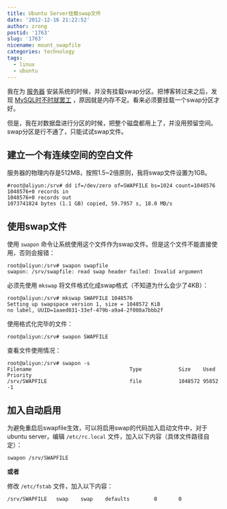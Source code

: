 ```yaml
---
title: Ubuntu Server挂载swap文件
date: '2012-12-16 21:22:52'
author: zrong
postid: '1763'
slug: '1763'
nicename: mount_swapfile
categories: technology
tags:
  - linux
  - ubuntu
---
```


我在为 [服务器](https://blog.zengrong.net/post/1761.html) 安装系统的时候，并没有挂载swap分区。把博客转过来之后，发现 [MySQL时不时就罢工](https://blog.zengrong.net/post/1762.html) ，原因就是内存不足。看来必须要挂载一个swap分区才好。

但是，我在对数据盘进行分区的时候，把整个磁盘都用上了，并没用预留空间。swap分区是行不通了，只能试试swap文件。<!--more-->

## 建立一个有连续空间的空白文件

服务器的物理内存是512MB，按照1.5~2倍原则，我将swap文件设置为1GB。

```shell
#root@aliyun:/srv# dd if=/dev/zero of=SWAPFILE bs=1024 count=1048576
1048576+0 records in
1048576+0 records out
1073741824 bytes (1.1 GB) copied, 59.7957 s, 18.0 MB/s
```

## 使用swap文件

使用 `swapon` 命令让系统使用这个文件作为swap文件。但是这个文件不能直接使用，否则会报错：

```shell
root@aliyun:/srv# swapon swapfile
swapon: /srv/swapfile: read swap header failed: Invalid argument
```

必须先使用 `mkswap` 将文件格式化成swap格式（不知道为什么会少了4KB）：

```shell
root@aliyun:/srv# mkswap SWAPFILE 1048576
Setting up swapspace version 1, size = 1048572 KiB
no label, UUID=1aaed031-33ef-479b-a9a4-2f008a7bbb2f
```

使用格式化完毕的文件：

```shell
root@aliyun:/srv# swapon SWAPFILE
```

查看文件使用情况：

```shell
root@aliyun:/srv# swapon -s
Filename                                Type            Size    Used    Priority
/srv/SWAPFILE                           file            1048572 95852   -1
```

## 加入自动启用

为避免重启后swapfile生效，可以将启用swap的代码加入启动文件中，对于ubuntu server，编辑 `/etc/rc.local` 文件，加入以下内容（具体文件路径自定）：

```shell
swapon /srv/SWAPFILE
```

**或者**

修改 `/etc/fstab` 文件，加入以下内容：

```shell
/srv/SWAPFILE   swap    swap    defaults        0       0
```
